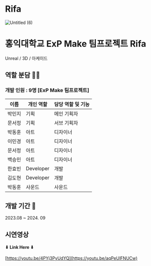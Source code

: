 # Rifa
![Untitled (6)](https://github.com/user-attachments/assets/bb54e82b-f23b-445f-97af-9c57aa70a896)

# 홍익대학교 ExP Make 팀프로젝트 Rifa
Unreal / 3D / 아케이드

## 역할 분담 🧑‍💻
### 개발 인원 : 9명 [ExP Make 팀프로젝트]
| 이름 | 개인 역할 | 담당 역할 및 기능 |
| ------ | ---------- | ------ |
| 박민지 | 기획 | 메인 기획자 |
| 문서정 | 기획 | 서브 기획자 |
| 박동훈 | 아트 | 디자이너 |
| 이민경 | 아트 | 디자이너 |
| 문서정 | 아트 | 디자이너 |
| 백승민 | 아트 | 디자이너 |
| 한효빈 | Developer | 개발 |
| 김도현 | Developer | 개발 |
| 박동훈 | 사운드 | 사운드 |

## 개발 기간 📅
2023.08 ~ 2024. 09 

## 시연영상 
#### ⬇ Link Here ⬇
[https://youtu.be/4PYj3PyUdYQ](https://youtu.be/aqPeUlFNUCw)
